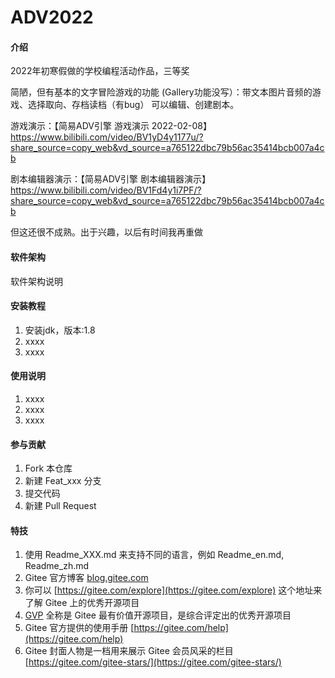 # ADV2022

#### 介绍
2022年初寒假做的学校编程活动作品，三等奖

简陋，但有基本的文字冒险游戏的功能 (Gallery功能没写）：带文本图片音频的游戏、选择取向、存档读档（有bug）
可以编辑、创建剧本。

游戏演示：【简易ADV引擎 游戏演示 2022-02-08】 https://www.bilibili.com/video/BV1yD4y1177u/?share_source=copy_web&vd_source=a765122dbc79b56ac35414bcb007a4cb


剧本编辑器演示：【简易ADV引擎 剧本编辑器演示】 https://www.bilibili.com/video/BV1Fd4y1i7PF/?share_source=copy_web&vd_source=a765122dbc79b56ac35414bcb007a4cb


但这还很不成熟。出于兴趣，以后有时间我再重做


#### 软件架构
软件架构说明


#### 安装教程

1.  安装jdk，版本:1.8
2.  xxxx
3.  xxxx

#### 使用说明

1.  xxxx
2.  xxxx
3.  xxxx

#### 参与贡献

1.  Fork 本仓库
2.  新建 Feat_xxx 分支
3.  提交代码
4.  新建 Pull Request


#### 特技

1.  使用 Readme\_XXX.md 来支持不同的语言，例如 Readme\_en.md, Readme\_zh.md
2.  Gitee 官方博客 [blog.gitee.com](https://blog.gitee.com)
3.  你可以 [https://gitee.com/explore](https://gitee.com/explore) 这个地址来了解 Gitee 上的优秀开源项目
4.  [GVP](https://gitee.com/gvp) 全称是 Gitee 最有价值开源项目，是综合评定出的优秀开源项目
5.  Gitee 官方提供的使用手册 [https://gitee.com/help](https://gitee.com/help)
6.  Gitee 封面人物是一档用来展示 Gitee 会员风采的栏目 [https://gitee.com/gitee-stars/](https://gitee.com/gitee-stars/)
